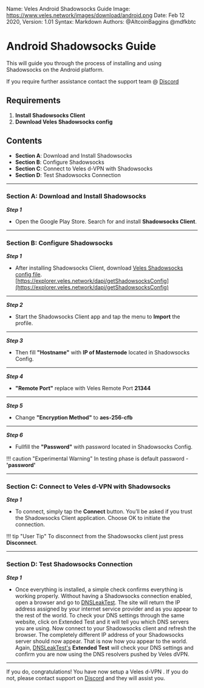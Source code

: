 Name:           Veles Android Shadowsocks Guide
Image:          https://www.veles.network/images/download/android.png
Date:           Feb 12 2020,
Version: 		1.01
Syntax:         Markdown
Authors:        @AltcoinBaggins @mdfkbtc

# Android Shadowsocks Guide 
This will guide you through the process of installing and using Shadowsocks on the Android platform.  

If you require further assistance contact the support team @ [Discord](https://discord.gg/P528fGg)

## Requirements
1) **Install Shadowsocks Client**  
2) **Download Veles Shadowsocks config**  

## Contents
* **Section A**: Download and Install Shadowsocks
* **Section B**: Configure Shadowsocks
* **Section C**: Connect to Veles d-VPN with Shadowsocks
* **Section D**: Test Shadowsocks Connection
***

### Section A: Download and Install Shadowsocks

***Step 1***  

* Open the Google Play Store. Search for and install **Shadowsocks Client**.

***

### Section B: Configure Shadowsocks 

***Step 1***  

* After installing Shadowsocks Client, download [Veles Shadowsocks config file](https://explorer.veles.network/dapi/getShadowsocksConfig).  
[https://explorer.veles.network/dapi/getShadowsocksConfig](https://explorer.veles.network/dapi/getShadowsocksConfig)

***

***Step 2***  

* Start the Shadowsocks Client app and tap the menu to **Import** the profile.

***

***Step 3***  

* Then fill **"Hostname"** with **IP of Masternode** located in Shadowsocks Config.

***

***Step 4***  

* **"Remote Port"** replace with Veles Remote Port **21344**

***

***Step 5***  

* Change **"Encryption Method"** to **aes-256-cfb**

***

***Step 6***  

* Fullfill the **"Password"** with password located in Shadowsocks Config.  

!!! caution "Experimental Warning"
	In testing phase is default password - **'password'**  

***

### Section C: Connect to Veles d-VPN with Shadowsocks 

***Step 1***  

* To connect, simply tap the **Connect** button. You’ll be asked if you trust the Shadowsocks Client application. Choose OK to initiate the connection.  

!!! tip "User Tip"
	To disconnect from the Shadowsocks client just press **Disconnect**.  

***

### Section D: Test Shadowsocks Connection

***Step 1***  

* Once everything is installed, a simple check confirms everything is working properly. Without having a Shadowsocks connection enabled, open a browser and go to [DNSLeakTest](https://www.dnsleaktest.com/).
The site will return the IP address assigned by your internet service provider and as you appear to the rest of the world. To check your DNS settings through the same website, click on Extended Test and it will tell you which DNS servers you are using.
Now connect to your Shadowsocks client and refresh the browser. The completely different IP address of your Shadowsocks  server should now appear. That is now how you appear to the world. Again, [DNSLeakTest's](https://www.dnsleaktest.com/) **Extended Test** will check your DNS settings and confirm you are now using the DNS resolvers pushed by Veles dVPN.

***

If you do, congratulations! You have now setup a Veles d-VPN . If you do not, please contact support on [Discord](https://discord.gg/P528fGg) and they will assist you.  
